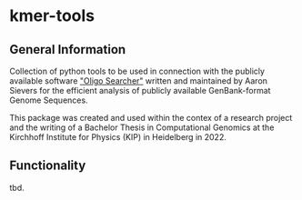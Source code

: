 # kmer-tools
## General Information
Collection of python tools to be used in connection with the publicly available software ["Oligo Searcher"](http://www.kip.uni-heidelberg.de/biophysik/software/oligo_searcher) written and maintained by Aaron Sievers for the efficient analysis of publicly available GenBank-format Genome Sequences.

This package was created and used within the contex of a research project and the writing of a Bachelor Thesis in Computational Genomics at the Kirchhoff Institute for Physics (KIP) in Heidelberg in 2022.

## Functionality
tbd.
